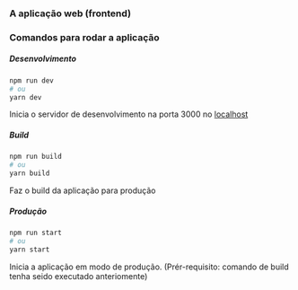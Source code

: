 ### A aplicação web (frontend)

### Comandos para rodar a aplicação

##### Desenvolvimento

```bash
npm run dev
# ou
yarn dev
```

Inicia o servidor de desenvolvimento na porta 3000 no [localhost](http://localhost:3000/)

##### Build

```bash
npm run build
# ou
yarn build
```

Faz o build da aplicação para produção
##### Produção

```bash
npm run start
# ou
yarn start
```

Inicia a aplicação em modo de produção. (Prér-requisito: comando de build tenha seido executado anteriomente)
